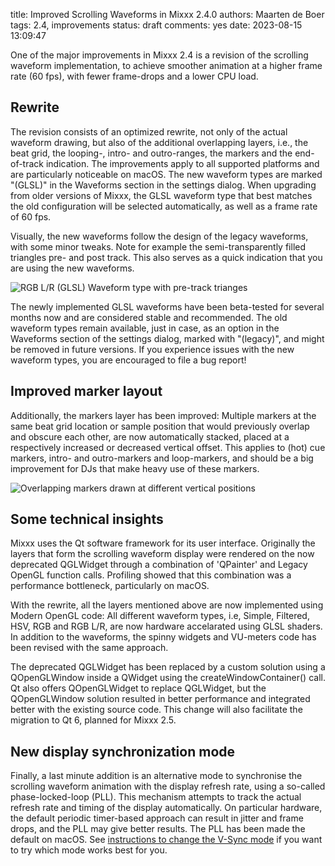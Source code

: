 title: Improved Scrolling Waveforms in Mixxx 2.4.0
authors: Maarten de Boer
tags: 2.4, improvements
status: draft
comments: yes
date: 2023-08-15 13:09:47

One of the major improvements in Mixxx 2.4 is a revision of the scrolling waveform implementation, to achieve smoother animation at a higher frame rate (60 fps), with fewer frame-drops and a lower CPU load.

## Rewrite

The revision consists of an optimized rewrite, not only of the actual waveform drawing, but also of the additional overlapping layers, i.e., the beat grid, the looping-, intro- and outro-ranges, the markers and the end-of-track indication. The improvements apply to all supported platforms and are particularly noticeable on macOS. The new waveform types are marked "(GLSL)" in the Waveforms section in the settings dialog. When upgrading from older versions of Mixxx, the GLSL waveform type that best matches the old configuration will be selected automatically, as well as a frame rate of 60 fps.

Visually, the new waveforms follow the design of the legacy waveforms, with some minor tweaks. Note for example the semi-transparently filled triangles pre- and post track. This also serves as a quick indication that you are using the new waveforms.

![RGB L/R (GLSL) Waveform type with pre-track trianges]({static}/images/news/glsl-rgb-lr-waveform.png)

The newly implemented GLSL waveforms have been beta-tested for several months now and are considered stable and recommended. The old waveform types remain available, just in case, as an option in the Waveforms section of the settings dialog, marked with "(legacy)", and might be removed in future versions. If you experience issues with the new waveform types, you are encouraged to file a bug report!

## Improved marker layout

Additionally, the markers layer has been improved: Multiple markers at the same beat grid location or sample position that would previously overlap and obscure each other, are now automatically stacked, placed at a respectively increased or decreased vertical offset. This applies to (hot) cue markers, intro- and outro-markers and loop-markers, and should be a big improvement for DJs that make heavy use of these markers.

![Overlapping markers drawn at different vertical positions]({static}/images/news/overlapping-markers.png)

## Some technical insights

Mixxx uses the Qt software framework for its user interface. Originally the layers that form the scrolling waveform display were rendered on the now deprecated QGLWidget through a combination of 'QPainter' and Legacy OpenGL function calls. Profiling showed that this combination was a performance bottleneck, particularly on macOS.

With the rewrite, all the layers mentioned above are now implemented using Modern OpenGL code: All different waveform types, i.e, Simple, Filtered, HSV, RGB and RGB L/R, are now hardware accelarated using GLSL shaders. In addition to the waveforms, the spinny widgets and VU-meters code has been revised with the same approach.

The deprecated QGLWidget has been replaced by a custom solution using a QOpenGLWindow inside a QWidget using the createWindowContainer() call. Qt also offers QOpenGLWidget to replace QGLWidget, but the QOpenGLWindow solution resulted in better performance and integrated better with the existing source code. This change will also facilitate the migration to Qt 6, planned for Mixxx 2.5.

## New display synchronization mode

Finally, a last minute addition is an alternative mode to synchronise the scrolling waveform animation with the display refresh rate, using a so-called phase-locked-loop (PLL). This mechanism attempts to track the actual refresh rate and timing of the display automatically. On particular hardware, the default periodic timer-based approach can result in jitter and frame drops, and the PLL may give better results. The PLL has been made the default on macOS. See [instructions to change the V-Sync mode](https://github.com/mixxxdj/mixxx/wiki/Changing-the-VSync-Mode-for-Scrolling-Waveforms) if you want to try which mode works best for you.
